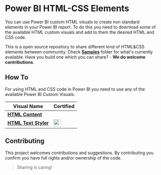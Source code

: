 # Power BI HTML-CSS Elements

You can use Power BI custom HTML visuals to create non standard elements in your Power BI report. To do this you need to download some of the available HTML custom visuals and add to them the desired HTML and CSS code. 

This is a open source repository to share different kind of HTML&CSS elements between community. Check [**Samples**](./HTML-CSS) folder for what's currently available. Have you build one which you can share? - **We do welcome contributions**.

## How To

For using HTML and CSS code in Power BI you need to use any of the available Power BI Custom Visuals.

|Visual Name|Certified|
|-----------|-----------|
|[**HTML Content**](https://appsource.microsoft.com/en-us/product/power-bi-visuals/WA200001930?tab=Overview)| |
|[**HTML Text Styler**](https://appsource.microsoft.com/en-us/product/power-bi-visuals/WA200002071?tab=Overview)|<img src="https://docs.microsoft.com/en-us/power-bi/developer/visuals/media/power-bi-custom-visuals-certified/certified-visual-yellow-small.png" width="25" height="25">


## Contributing

This project welcomes contributions and suggestions. By contributing you confirm you have full rights and/or ownership of the code. 

> Sharing is caring!
